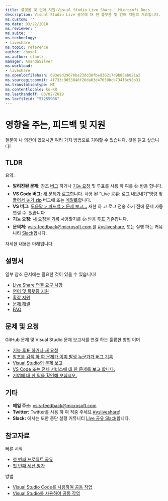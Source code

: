 ```yaml
---
title: 플랫폼 및 언어 지원-Visual Studio Live Share | Microsoft Docs
description: Visual Studio Live 공유에 대 한 플랫폼 및 언어 지원의 개요입니다.
ms.custom: ''
ms.date: 03/22/2018
ms.reviewer: ''
ms.suite: ''
ms.technology:
- liveshare
ms.topic: reference
author: chuxel
ms.author: clantz
manager: AmandaSilver
ms.workload:
- liveshare
ms.openlocfilehash: 683e9d2967bba23dd38fbed30217d9b85eb021a2
ms.sourcegitcommit: 4f733c9053848f26da03d47050bcb734f6c98b31
ms.translationtype: MT
ms.contentlocale: ko-KR
ms.lasthandoff: 03/02/2019
ms.locfileid: "57255906"
---
```

<!--
Copyright © Microsoft Corporation
All rights reserved.
Creative Commons Attribution 4.0 License (International): https://creativecommons.org/licenses/by/4.0/legalcode
-->

# <a name="contributing-feedback-and-support"></a>영향을 주는, 피드백 및 지원

질문이 나 의견이 있으시면 여러 가지 방법으로 기여할 수 있습니다. 것을 듣고 싶습니다!

## <a name="tldr"></a>TLDR

요약:

- **알려진된 문제:** 참조 [버그](https://aka.ms/vsls-bugs) 하거나 [기능 요청](https://aka.ms/vsls-feature-requests) 및 투표를 사용 하 여를 👍 반응 합니다.
- **VS Code 버그:** [새 문제가 로그](https://aka.ms/vsls-new-issue)합니다. 사용 된 "Live 공유: 로그 내보내기"명령 및 [끌어서 놓기 zip](https://help.github.com/articles/file-attachments-on-issues-and-pull-requests/) 버그에 또는 [메일로](mailto:vsls-feedback@microsoft.com)합니다.
- **VS 버그:** [도움말 > 피드백 > 문제 보고...](https://docs.microsoft.com/en-us/visualstudio/ide/how-to-report-a-problem-with-visual-studio-2017) 재현 하 고 로그 전송 하기 전에 문제 자동 연결 수. 있습니다
- **기능 요청:** [새 요청을 기록](https://aka.ms/vsls-new-issue) 사용할지를 👍 반응 [투표 기존](https://aka.ms/vsls-feature-requests)합니다.
- **문의처:** [ vsls-feedback@microsoft.com ](mailto:vsls-feedback@microsoft.com)를 [#vsliveshare](https://aka.ms/vsls-twitter), 또는 실행 하는 커뮤니티 [Slack](https://aka.ms/vsls-slack)합니다.

자세한 내용은 아래입니다.

## <a name="documentation"></a>설명서

일부 참조 문서에는 필요한 것이 있을 수 있습니다!

- [Live Share 연결 요구 사항](reference/connectivity.md)
- [언어 및 플랫폼 지원](reference/platform-support.md)
- [확장 지원](reference/extensions.md)
- [문제 해결](troubleshooting.md)
- [FAQ](faq.md)

## <a name="issues-and-requests"></a>문제 및 요청

GitHub 문제 및 Visual Studio 문제 보고서를 연결 하는 훌륭한 방법 이며

- [기능 투표 하거나 새 요청](https://aka.ms/vsls-feature-requests)
- [참조를 검색 하 여 문제가 이미 발생 누군가가 버그 기록](https://aka.ms/vsls-bugs)
- [Visual Studio의 문제 보고](https://aka.ms/vsls-vsproblem)
- [VS Code 또는 전체 서비스에 대 한 문제를 보고 합니다.](https://aka.ms/vsls-vscodeproblem)
- [기여에 대 한 팁을 확인해 보십시오.](https://aka.ms/vsls-problemtips)

## <a name="other"></a>기타

- **메일 주소:** [vsls-feedback@microsoft.com](mailto:vsls-feedback@microsoft.com)
- **Twitter:** Twitter를 사용 하 여 적중 주세요 [#vsliveshare](https://aka.ms/vsls-twitter)!
- **Slack:** 에서는 또한 중단 실행 커뮤니티 [Live 공유 Slack](https://aka.ms/vsls-slack)합니다.

## <a name="see-also"></a>참고자료

빠른 시작

- [첫 번째 프로젝트 공유](quickstart/share.md)
- [첫 번째 세션 참가](quickstart/join.md)

방법

- [Visual Studio Code를 사용하여 공동 작업](use/vscode.md)
- [Visual Studio를 사용하여 공동 작업](use/vs.md)
